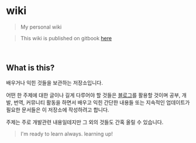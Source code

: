 # wiki
> My personal wiki

> This wiki is published on gitbook [here](https://wiki.mingrammer.com)

<br>

## What is this?

배우거나 익힌 것들을 보관하는 저장소입니다.

어떤 한 주제에 대한 글이나 길게 다루어야 할 것들은 [블로그](http://mingrammer.com)를 활용할 것이며 공부, 개발, 번역, 커뮤니티 활동을 하면서 배우고 익힌 간단한 내용들 또는 지속적인 업데이트가 필요한 문서들은 이 저장소에 작성하려고 합니다.

주제는 주로 개발관련 내용일테지만 그 외의 것들도 간혹 올릴 수 있습니다.

> I'm ready to learn always. learning up!
